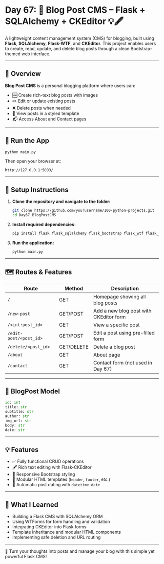 # Day 67: 📝 Blog Post CMS – Flask + SQLAlchemy + CKEditor 💡🖋️

A lightweight content management system (CMS) for blogging, built using **Flask**, **SQLAlchemy**, **Flask-WTF**, and **CKEditor**. This project enables users to create, read, update, and delete blog posts through a clean Bootstrap-themed web interface.

---

## 📖 Overview

**Blog Post CMS** is a personal blogging platform where users can:

* 🆕 Create rich-text blog posts with images
* ✏️ Edit or update existing posts
* ❌ Delete posts when needed
* 📄 View posts in a styled template
* 📬 Access About and Contact pages

---

## 🚀 Run the App

```bash
python main.py
```

Then open your browser at:

```
http://127.0.0.1:5003/
```

---

## 📁 Setup Instructions

1. **Clone the repository and navigate to the folder:**

   ```bash
   git clone https://github.com/yourusername/100-python-projects.git
   cd Day67_BlogPostCMS
   ```

2. **Install required dependencies:**

   ```bash
   pip install flask flask_sqlalchemy flask_bootstrap flask_wtf flask_ckeditor
   ```

3. **Run the application:**

   ```bash
   python main.py
   ```

---

## 🗺️ Routes & Features

| Route                  | Method     | Description                            |
| ---------------------- | ---------- | -------------------------------------- |
| `/`                    | GET        | Homepage showing all blog posts        |
| `/new-post`            | GET/POST   | Add a new blog post with CKEditor form |
| `/<int:post_id>`       | GET        | View a specific post                   |
| `/edit-post/<post_id>` | GET/POST   | Edit a post using pre-filled form      |
| `/delete/<post_id>`    | GET/DELETE | Delete a blog post                     |
| `/about`               | GET        | About page                             |
| `/contact`             | GET        | Contact form (not used in Day 67)      |

---

## 🧾 BlogPost Model

```python
id: int
title: str
subtitle: str
author: str
img_url: str
body: str
date: str
```

---

## 💡 Features

* ✅ Fully functional CRUD operations
* 🖋️ Rich text editing with Flask-CKEditor
* 🎨 Responsive Bootstrap styling
* 🧩 Modular HTML templates (`header`, `footer`, etc.)
* 📆 Automatic post dating with `datetime.date`

---

## 🧠 What I Learned

* Building a Flask CMS with SQLAlchemy ORM
* Using WTForms for form handling and validation
* Integrating CKEditor into Flask forms
* Template inheritance and modular HTML components
* Implementing safe deletion and URL routing

---

📰 Turn your thoughts into posts and manage your blog with this simple yet powerful Flask CMS!
